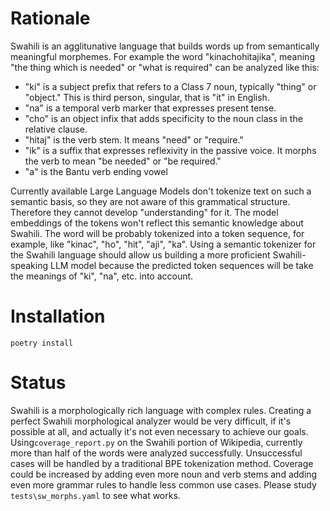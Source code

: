 # Rationale

Swahili is an agglitunative language that builds words up from semantically meaningful morphemes.  For example the word "kinachohitajika", meaning "the thing which is needed" or  "what is required" can be analyzed like this:

- "ki" is a subject prefix that refers to a Class 7 noun, typically "thing" or "object." This is third person, singular, that is "it" in English.
- "na" is a temporal verb marker that expresses present tense.
- "cho" is an object infix that adds specificity to the noun class in the relative clause.
- "hitaj" is the verb stem. It means "need" or "require."
- "ik" is a suffix that expresses reflexivity in the passive voice. It morphs the verb to mean "be needed" or "be required."
-  "a" is the Bantu verb ending vowel

Currently available Large Language Models don't tokenize text on such a semantic basis, so they are not aware of this grammatical structure. Therefore they cannot develop "understanding" for it. 
The model embeddings of the tokens won't reflect this semantic knowledge about Swahili. The word will be probably tokenized into a token sequence, for example, like "kinac", "ho", "hit", "aji", "ka".
Using a semantic tokenizer for the Swahili language should allow us building a more proficient Swahili-speaking LLM model because the predicted token sequences will be take the meanings of "ki", "na", etc. into account.

# Installation 

`poetry install`

# Status

Swahili is a morphologically rich language with complex rules. Creating a perfect Swahili morphological analyzer would be very difficult, if it's possible at all, and actually it's not even necessary to achieve our goals. 
Using`coverage_report.py` on the Swahili portion of Wikipedia, currently more than half of the words were analyzed successfully. Unsuccessful cases will be handled by a traditional BPE tokenization method.
Coverage could be increased by adding even more noun and verb stems and adding even more grammar rules to handle less common use cases. Please study `tests\sw_morphs.yaml` to see what works.


